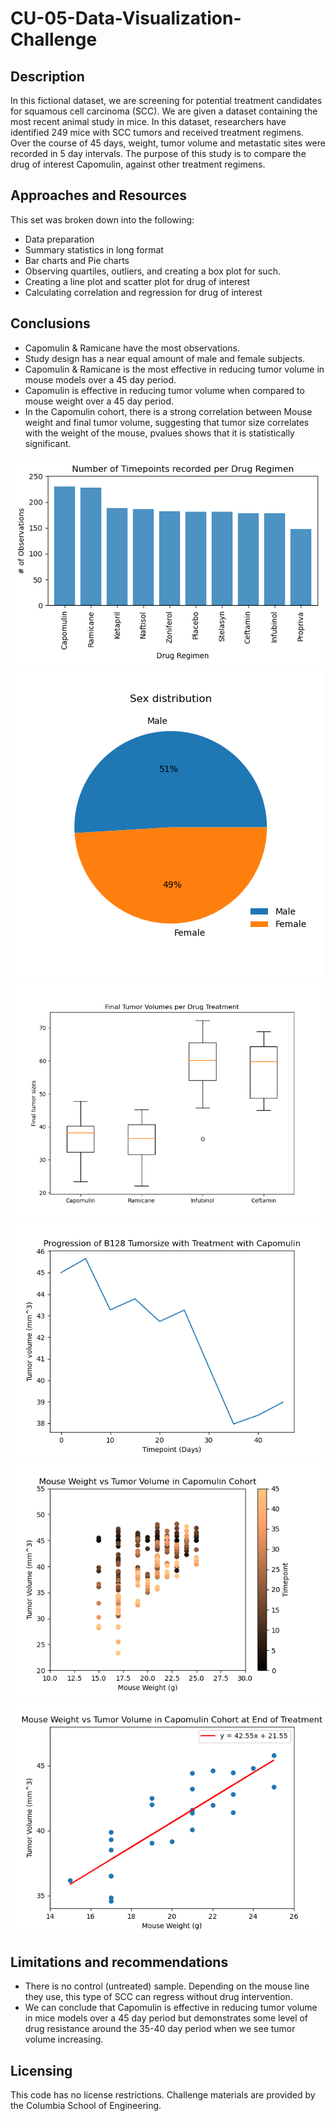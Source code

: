 # CU-05-Data-Visualization-Challenge
## Description
In this fictional dataset, we are screening for potential treatment candidates for squamous cell carcinoma (SCC). We are given a dataset containing the most recent animal study in mice. 
In this dataset, researchers have identified 249 mice with SCC tumors and received treatment regimens. Over the course of 45 days, weight, tumor volume and metastatic sites were recorded in 5 day intervals. 
The purpose of this study is to compare the drug of interest Capomulin, against other treatment regimens.

## Approaches and Resources
This set was broken down into the following:
* Data preparation
* Summary statistics in long format
* Bar charts and Pie charts 
* Observing quartiles, outliers, and creating a box plot for such.
* Creating a line plot and scatter plot for drug of interest
* Calculating correlation and regression for drug of interest

## Conclusions
* Capomulin & Ramicane have the most observations.
* Study design has a near equal amount of male and female subjects.
* Capomulin & Ramicane is the most effective in reducing tumor volume in mouse models over a 45 day period.
* Capomulin is effective in reducing tumor volume when compared to mouse weight over a 45 day period.
* In the Capomulin cohort, there is a strong correlation between Mouse weight and final tumor volume, suggesting that tumor size correlates with the weight of the mouse, pvalues shows that it is statistically significant.

![alt text](https://github.com/anderoos/CU-5-data-visualization-challenge/blob/main/Pymaceuticals/Images/total_timepoints.png)
![alt text](https://github.com/anderoos/CU-5-data-visualization-challenge/blob/main/Pymaceuticals/Images/sex-distribution.png)
![alt text](https://github.com/anderoos/CU-5-data-visualization-challenge/blob/main/Pymaceuticals/Images/final-tumor-vols.png)
![alt text](https://github.com/anderoos/CU-5-data-visualization-challenge/blob/main/Pymaceuticals/Images/b128-progression.png)
![alt text](https://github.com/anderoos/CU-5-data-visualization-challenge/blob/main/Pymaceuticals/Images/Capomulin-cohort-progression.png)
![alt text](https://github.com/anderoos/CU-5-data-visualization-challenge/blob/main/Pymaceuticals/Images/Capomulin-cohort-avg-endpoints-regression.png)

## Limitations and recommendations
- There is no control (untreated) sample. Depending on the mouse line they use, this type of SCC can regress without drug intervention.
- We can conclude that Capomulin is effective in reducing tumor volume in mice models over a 45 day period but demonstrates some level of drug resistance around the 35-40 day period when we see tumor volume increasing.
## Licensing 
This code has no license restrictions. Challenge materials are provided by the Columbia School of Engineering.